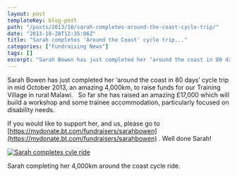 ```yaml
---
layout: post
templateKey: blog-post
path: "/posts/2013/10/sarah-completes-around-the-coast-cycle-trip/"
date: "2013-10-28T12:35:06Z"
title: "Sarah completes 'Around the Coast' cycle trip..."
categories: ["Fundraising News"]
tags: []
excerpt: "Sarah Bowen has just completed her ‘around the coast in 80 days’ cycle trip in mid October 2013, an..."
---
```


Sarah Bowen has just completed her ‘around the coast in 80 days’ cycle trip in mid October 2013, an amazing 4,000km, to raise funds for our Training Village in rural Malawi.   So far she has raised an amazing £17,000 which will build a workshop and some trainee accommodation, particularly focused on disability needs.

If you would like to support her, and us, please go to [https://mydonate.bt.com/fundraisers/sarahbowen](https://mydonate.bt.com/fundraisers/sarahbowen) . Well done Sarah!

[![Sarah completes cyle ride](http://www.africanvision.org.uk/africa-vision-news/wp-content/uploads/2013/10/735-300x225.jpg)](http://www.africanvision.org.uk/africa-vision-news/wp-content/uploads/2013/10/735.jpg)

Sarah completing her 4,000km around the coast cycle ride.